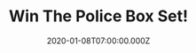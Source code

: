 ---
campaign-uuid: "c-f2504b1c-708d-45a5-af40-c876c34e3492"
type: "Competition"
category: "Music"
date: "2020-01-08T07:00:00.000Z"
end-date: "2020-03-08T23:59:00.000Z"
disable-form: false
is_promoted: false
has_entry_page: true
title: "Win The Police Box Set!"
competition-description: "<p>We are giving away 'Every Move You Make: The Studio Recordings',\
  \ a limited edition 6-CD box set edition from one of the best Bristish Rock bands\
  \ of all time: The Police. The Box Set features all five studio albums + a bonus\
  \ disc.</p>\n<p>Such an amazing prize you won't want to miss. Click below for a\
  \ chance to win it now.</p>\n"
hero-header: "Win The Police Box Set!"
terms-confirmation: "N/A"
banner-img: "https://assets.expresslyapp.com/asset-f6c44be4-3d43-4a00-b4a8-dd5fba3ede5e.jpg"
logo-left-href: "aaa.nme.com"
logo-left-image: "https://assets.expresslyapp.com/asset-1e616637-c55d-4a5e-8d68-fde378dd567d.jpg"
logo-left-title: "NME AAA"
bg-image-hero: "https://assets.expresslyapp.com/asset-ebc4ad06-835f-408a-bb8c-a05b1ddaad9b.jpg"
bg-image-first: "https://assets.expresslyapp.com/asset-0809a3cd-75d5-49b4-963f-a2d966b19b7f.jpg"
section1-content: "<p>Following the 40th anniversary vinyl box, we present a limited\
  \ edition 6-CD box set edition, featuring all five studio albums + a bonus disc.\
  \ Six full-colour gatefold CD digi-pak wallets housed in a ‘lift-off lid clamshell’\
  \ style box. Includes an exclusive bonus 12-track disc – ‘Flexible Strategies’ comprised\
  \ of non-album b-sides (including very rare remix of ‘Truth Hits Everybody’) and\
  \ remastered at Abbey Road Studios.</p>\n<p>The collection features 14 top-20 singles,\
  \ including five number ones! Four of the albums reached number one and went on\
  \ to sell millions of copies around the world.</p>\n<p>Good luck!</p>\n"
entry-title: "Win The Police Box Set!"
entry-content: "<p>Enter the draw to win The Police Box Set  by completing the form\
  \ below before 23:59 on the 8th of March 2020.</p>\n"
has-winner: false
prize-description: "The Police Box Set"
special-conditions: "Multiple entries are allowed up to one every day."
country-restrictions:
- "GB"
---